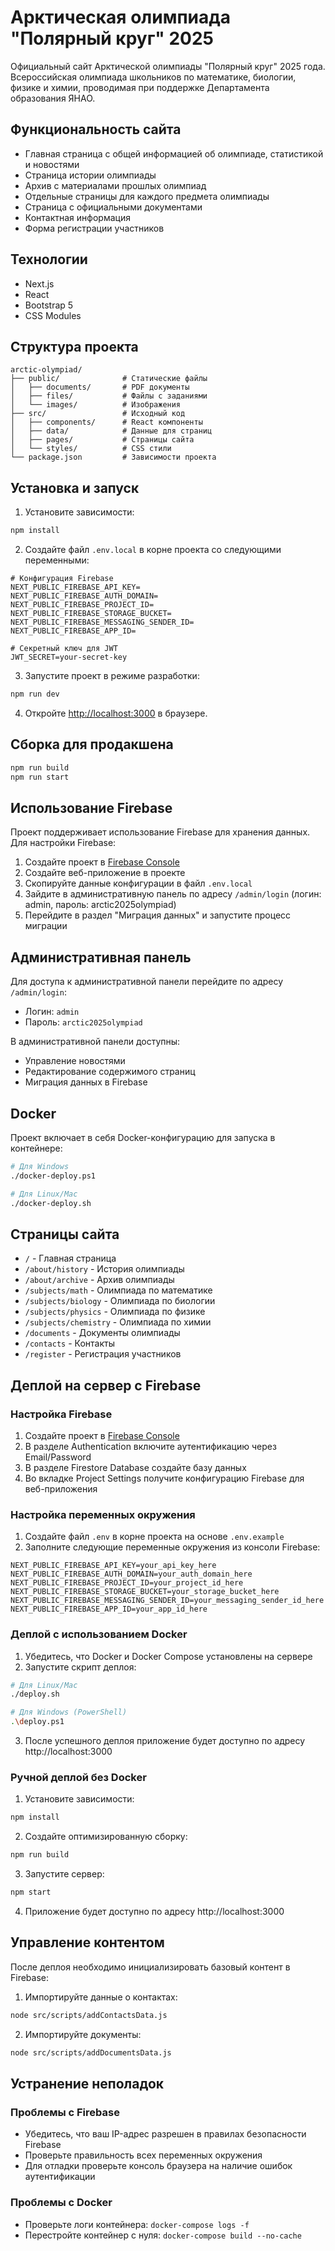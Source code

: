 # Арктическая олимпиада "Полярный круг" 2025

Официальный сайт Арктической олимпиады "Полярный круг" 2025 года. Всероссийская олимпиада школьников по математике, биологии, физике и химии, проводимая при поддержке Департамента образования ЯНАО.

## Функциональность сайта

- Главная страница с общей информацией об олимпиаде, статистикой и новостями
- Страница истории олимпиады
- Архив с материалами прошлых олимпиад
- Отдельные страницы для каждого предмета олимпиады
- Страница с официальными документами
- Контактная информация
- Форма регистрации участников

## Технологии

- Next.js
- React
- Bootstrap 5
- CSS Modules

## Структура проекта

```
arctic-olympiad/
├── public/              # Статические файлы
│   ├── documents/       # PDF документы
│   ├── files/           # Файлы с заданиями
│   └── images/          # Изображения
├── src/                 # Исходный код
│   ├── components/      # React компоненты
│   ├── data/            # Данные для страниц
│   ├── pages/           # Страницы сайта
│   └── styles/          # CSS стили
└── package.json         # Зависимости проекта
```

## Установка и запуск

1. Установите зависимости:

```bash
npm install
```

2. Создайте файл `.env.local` в корне проекта со следующими переменными:

```
# Конфигурация Firebase
NEXT_PUBLIC_FIREBASE_API_KEY=
NEXT_PUBLIC_FIREBASE_AUTH_DOMAIN=
NEXT_PUBLIC_FIREBASE_PROJECT_ID=
NEXT_PUBLIC_FIREBASE_STORAGE_BUCKET=
NEXT_PUBLIC_FIREBASE_MESSAGING_SENDER_ID=
NEXT_PUBLIC_FIREBASE_APP_ID=

# Секретный ключ для JWT
JWT_SECRET=your-secret-key
```

3. Запустите проект в режиме разработки:

```bash
npm run dev
```

4. Откройте [http://localhost:3000](http://localhost:3000) в браузере.

## Сборка для продакшена

```bash
npm run build
npm run start
```

## Использование Firebase

Проект поддерживает использование Firebase для хранения данных. Для настройки Firebase:

1. Создайте проект в [Firebase Console](https://console.firebase.google.com/)
2. Создайте веб-приложение в проекте
3. Скопируйте данные конфигурации в файл `.env.local`
4. Зайдите в административную панель по адресу `/admin/login` (логин: admin, пароль: arctic2025olympiad)
5. Перейдите в раздел "Миграция данных" и запустите процесс миграции

## Административная панель

Для доступа к административной панели перейдите по адресу `/admin/login`:
- Логин: `admin`
- Пароль: `arctic2025olympiad`

В административной панели доступны:
- Управление новостями
- Редактирование содержимого страниц
- Миграция данных в Firebase

## Docker

Проект включает в себя Docker-конфигурацию для запуска в контейнере:

```bash
# Для Windows
./docker-deploy.ps1

# Для Linux/Mac
./docker-deploy.sh
```

## Страницы сайта

- `/` - Главная страница
- `/about/history` - История олимпиады
- `/about/archive` - Архив олимпиады
- `/subjects/math` - Олимпиада по математике
- `/subjects/biology` - Олимпиада по биологии
- `/subjects/physics` - Олимпиада по физике
- `/subjects/chemistry` - Олимпиада по химии
- `/documents` - Документы олимпиады
- `/contacts` - Контакты
- `/register` - Регистрация участников 

## Деплой на сервер с Firebase

### Настройка Firebase 

1. Создайте проект в [Firebase Console](https://console.firebase.google.com/)
2. В разделе Authentication включите аутентификацию через Email/Password
3. В разделе Firestore Database создайте базу данных
4. Во вкладке Project Settings получите конфигурацию Firebase для веб-приложения

### Настройка переменных окружения

1. Создайте файл `.env` в корне проекта на основе `.env.example`
2. Заполните следующие переменные окружения из консоли Firebase:

```
NEXT_PUBLIC_FIREBASE_API_KEY=your_api_key_here
NEXT_PUBLIC_FIREBASE_AUTH_DOMAIN=your_auth_domain_here
NEXT_PUBLIC_FIREBASE_PROJECT_ID=your_project_id_here
NEXT_PUBLIC_FIREBASE_STORAGE_BUCKET=your_storage_bucket_here
NEXT_PUBLIC_FIREBASE_MESSAGING_SENDER_ID=your_messaging_sender_id_here
NEXT_PUBLIC_FIREBASE_APP_ID=your_app_id_here
```

### Деплой с использованием Docker

1. Убедитесь, что Docker и Docker Compose установлены на сервере
2. Запустите скрипт деплоя:

```bash
# Для Linux/Mac
./deploy.sh

# Для Windows (PowerShell)
.\deploy.ps1
```

3. После успешного деплоя приложение будет доступно по адресу http://localhost:3000

### Ручной деплой без Docker

1. Установите зависимости:
```bash
npm install
```

2. Создайте оптимизированную сборку:
```bash
npm run build
```

3. Запустите сервер:
```bash
npm start
```

4. Приложение будет доступно по адресу http://localhost:3000

## Управление контентом

После деплоя необходимо инициализировать базовый контент в Firebase:

1. Импортируйте данные о контактах:
```bash
node src/scripts/addContactsData.js
```

2. Импортируйте документы:
```bash
node src/scripts/addDocumentsData.js
```

## Устранение неполадок

### Проблемы с Firebase

- Убедитесь, что ваш IP-адрес разрешен в правилах безопасности Firebase
- Проверьте правильность всех переменных окружения
- Для отладки проверьте консоль браузера на наличие ошибок аутентификации

### Проблемы с Docker

- Проверьте логи контейнера: `docker-compose logs -f`
- Перестройте контейнер с нуля: `docker-compose build --no-cache` 